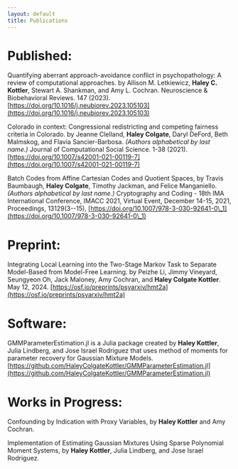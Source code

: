 ```yaml
---
layout: default
title: Publications
---
```


# Published:

Quantifying aberrant approach-avoidance conflict in psychopathology: A review of computational approaches. by Allison M. Letkiewicz, **Haley C. Kottler**, Stewart A. Shankman, and Amy L. Cochran. Neuroscience & Biobehavioral Reviews. 147 (2023). [https://doi.org/10.1016/j.neubiorev.2023.105103](https://doi.org/10.1016/j.neubiorev.2023.105103)

Colorado in context: Congressional redistricting and competing fairness criteria in Colorado. by Jeanne Clelland, **Haley Colgate**, Daryl DeFord, Beth Malmskog, and Flavia Sancier-Barbosa. *(Authors alphabetical by last name.)*
Journal of Computational Social Science. 1-38 (2021). [https://doi.org/10.1007/s42001-021-00119-7](https://doi.org/10.1007/s42001-021-00119-7)

Batch Codes from Affine Cartesian Codes and Quotient Spaces, by Travis Baumbaugh, **Haley Colgate**, Timothy Jackman, and Felice Manganiello. *(Authors alphabetical by last name.)* Cryptography and Coding - 18th IMA International Conference, IMACC
2021, Virtual Event, December 14-15, 2021, Proceedings, 13129(3--15), [https://doi.org/10.1007/978-3-030-92641-0\_1](https://doi.org/10.1007/978-3-030-92641-0\_1)

# Preprint:

Integrating Local Learning into the Two-Stage Markov Task to Separate Model-Based from Model-Free Learning. by Peizhe Li, Jimmy Vineyard, Seungyeon Oh, Jack Maloney, Amy Cochran, and **Haley Colgate Kottler**.  May 12, 2024. [https://osf.io/preprints/psyarxiv/hmt2a](https://osf.io/preprints/psyarxiv/hmt2a)

# Software:

GMMParameterEstimation.jl is a Julia package created by **Haley Kottler**, Julia Lindberg, and Jose Israel Rodriguez that uses method of moments for parameter recovery for Gaussian Mixture Models. [https://github.com/HaleyColgateKottler/GMMParameterEstimation.jl](https://github.com/HaleyColgateKottler/GMMParameterEstimation.jl)

# Works in Progress:

Confounding by Indication with Proxy Variables, by **Haley Kottler** and Amy Cochran.

Implementation of Estimating Gaussian Mixtures Using Sparse Polynomial Moment Systems, by **Haley Kottler**, Julia Lindberg, and Jose Israel Rodriguez.
